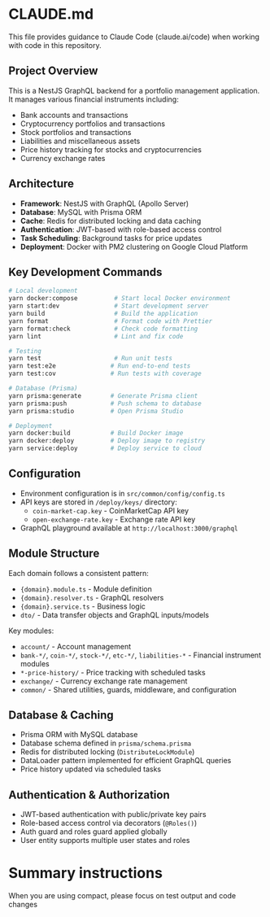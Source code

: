 # CLAUDE.md

This file provides guidance to Claude Code (claude.ai/code) when working with code in this repository.

## Project Overview

This is a NestJS GraphQL backend for a portfolio management application. It manages various financial instruments including:
- Bank accounts and transactions
- Cryptocurrency portfolios and transactions
- Stock portfolios and transactions
- Liabilities and miscellaneous assets
- Price history tracking for stocks and cryptocurrencies
- Currency exchange rates

## Architecture

- **Framework**: NestJS with GraphQL (Apollo Server)
- **Database**: MySQL with Prisma ORM
- **Cache**: Redis for distributed locking and data caching
- **Authentication**: JWT-based with role-based access control
- **Task Scheduling**: Background tasks for price updates
- **Deployment**: Docker with PM2 clustering on Google Cloud Platform

## Key Development Commands

```bash
# Local development
yarn docker:compose          # Start local Docker environment
yarn start:dev               # Start development server
yarn build                   # Build the application
yarn format                  # Format code with Prettier
yarn format:check            # Check code formatting
yarn lint                    # Lint and fix code

# Testing
yarn test                    # Run unit tests
yarn test:e2e               # Run end-to-end tests
yarn test:cov               # Run tests with coverage

# Database (Prisma)
yarn prisma:generate        # Generate Prisma client
yarn prisma:push            # Push schema to database
yarn prisma:studio          # Open Prisma Studio

# Deployment
yarn docker:build           # Build Docker image
yarn docker:deploy          # Deploy image to registry
yarn service:deploy         # Deploy service to cloud
```

## Configuration

- Environment configuration is in `src/common/config/config.ts`
- API keys are stored in `/deploy/keys/` directory:
  - `coin-market-cap.key` - CoinMarketCap API key
  - `open-exchange-rate.key` - Exchange rate API key
- GraphQL playground available at `http://localhost:3000/graphql`

## Module Structure

Each domain follows a consistent pattern:
- `{domain}.module.ts` - Module definition
- `{domain}.resolver.ts` - GraphQL resolvers
- `{domain}.service.ts` - Business logic
- `dto/` - Data transfer objects and GraphQL inputs/models

Key modules:
- `account/` - Account management
- `bank-*/`, `coin-*/`, `stock-*/`, `etc-*/`, `liabilities-*` - Financial instrument modules
- `*-price-history/` - Price tracking with scheduled tasks
- `exchange/` - Currency exchange rate management
- `common/` - Shared utilities, guards, middleware, and configuration

## Database & Caching

- Prisma ORM with MySQL database
- Database schema defined in `prisma/schema.prisma`
- Redis for distributed locking (`DistributeLockModule`)
- DataLoader pattern implemented for efficient GraphQL queries
- Price history updated via scheduled tasks

## Authentication & Authorization

- JWT-based authentication with public/private key pairs
- Role-based access control via decorators (`@Roles()`)
- Auth guard and roles guard applied globally
- User entity supports multiple user states and roles

# Summary instructions

When you are using compact, please focus on test output and code changes